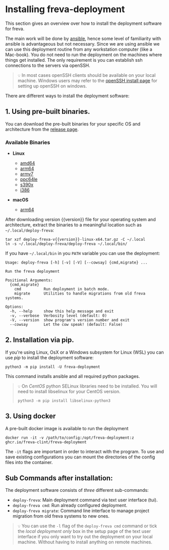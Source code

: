 # Installing freva-deployment
This section gives an overview over how to install the deployment software for
freva.

The main work will be done by [ansible](https://docs.ansible.com/ansible/latest/index.html),
hence some level of familiarity with ansible is advantageous but not necessary.
Since we are using ansible we can use this deployment routine from any workstation
computer (like a Mac-book). You do not need to run the deployment on the
machines where things get installed. The only requirement is
you can establish ssh connections to the servers via openSSH.

> ``💡`` In most cases openSSH clients should be available on your local machine.
> Windows users may refer to the
> [openSSH install page](https://learn.microsoft.com/en-us/windows-server/administration/openssh/openssh_install_firstuse?tabs=gui)
> for setting up openSSH on windows.

There are different ways to install the deployment software:

## 1. Using pre-built binaries.
You can download the pre-built binaries for your specific OS and architecture
from the [release page](release:{{version}}).

### Available Binaries

- **Linux**
  - [amd64](exe:linux-x64.tar.gz)
  - [arm64](exe:linux-arm64.tar.gz)
  - [armv7](exe:linux-armv7.tar.gz)
  - [ppc64le](exe:linux-ppc64le.tar.gz)
  - [s390x](exe:linux-s390x.tar.gz)
  - [i386](exe:linux-i386.tar.gz)


- **macOS**
  - [arm64](exe:osx-arm64.tar.gz)

After downloading version {{version}} file for your operating system and
architecture, extract the binaries to a meaningful location such as 
`~/.local/deploy-freva`:

```console
tar xzf deploy-freva-v{{version}}-linux-x64.tar.gz -C ~/.local
ln -s ~/.local/deploy-freva/deploy-freva ~/.local/bin/
```

If you have `~/.local/bin` in you `PATH` variable you can use the deployment:

```console
Usage: deploy-freva [-h] [-v] [-V] [--cowsay] {cmd,migrate} ...

Run the freva deployment

Positional Arguments:
  {cmd,migrate}
    cmd          Run deployment in batch mode.
    migrate      Utilities to handle migrations from old freva systems.

Options:
  -h, --help     show this help message and exit
  -v, --verbose  Verbosity level (default: 0)
  -V, --version  show program's version number and exit
  --cowsay       Let the cow speak! (default: False)
```


## 2. Installation via pip.
If you're using Linux, OsX or a Windows subsystem for Linux (WSL) you can
use *pip* to install the deployment software:

```console
python3 -m pip install -U freva-deployment
```

This command installs ansible and all required python packages.
> ``💡``  On *CentOS* python SELinux libraries need to be installed.
> You will need to install libselinux for your CentOS version.
>
> ```console
> python3 -m pip install libselinux-python3
> ```
>

## 3. Using docker

A pre-built docker image is available to run the deployment

```console
docker run -it -v /path/to/config:/opt/freva-deployment:z ghcr.io/freva-clint/freva-deployment
```
The `-it` flags are important in order to interact with the program. To use
and save existing configurations you can mount the directories of the config
files into the container.


## Sub Commands after installation:
The deployment software consists of *three* different sub-commands:
- `deploy-freva`: Main deployment command via text user interface (tui).
- `deploy-freva cmd`: Run already configured deployment.
- `deploy-freva migrate`: Command line interface to manage project migration from
   old freva systems to new ones.

> ``💡`` You can use the `-l` flag of the `deploy-freva cmd` command
or tick the *local deployment only* box in the setup page of the text user
interface if you only want to try out the deployment on your local machine.
Without having to install anything on remote machines.
